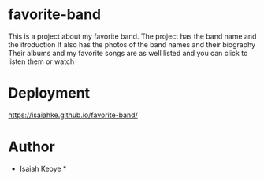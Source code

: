 
# favorite-band #
This is a project about my favorite band.
The project has the band name and the itroduction
It also has the photos of the band names and their biography
Their albums and my favorite songs are as well listed and you can click to listen them or watch

# Deployment #
<https://isaiahke.github.io/favorite-band/>

# Author #
* Isaiah Keoye *
